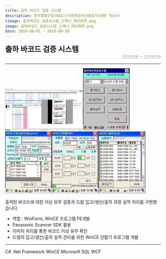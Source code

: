 ```yaml
---
title: 출하 바코드 검증 시스템
description: 한국알콜산업(KAI)/이엔에프테크놀로지(ENF Tech)
timage: 출하바코드_검증시스템_스캐너_메인화면.png
image: 출하바코드_검증시스템_스캐너_메인화면.png
date: 2019-06-01 ~ 2019-09-30
---
```


<div style="font-weight: bold; font-size: 1.5rem">출하 바코드 검증 시스템</div>
<div style="text-align: right; color: #aaaab3">2019/06 ~ 2019/09</div>

---

<div class="table-wrapper" markdwon="block">
    <img src="/assets/images/projects/출하바코드_검증시스템_스캐너_메인화면.png" width="50%" height="50%"/><img class="hyde page-image" src="/assets/images/projects/출하바코드_검증시스템_PDA_메인화면.png" alt="{{ page.image | split: '.' | first }}" width="30%" height="30%"/><img
        class="hyde page-image"
        src="/assets/images/projects/출하바코드_검증시스템_PDA_실적조회.png"
        alt="{{ page.image | split: '.' | first }}"
        width="30%"
        height="30%"
    /><img
        class="hyde page-image"
        src="/assets/images/projects/출하바코드_검증시스템_PDA_라벨검증.png"
        alt="{{ page.image | split: '.' | first }}"
        width="30%"
        height="30%"
    /><img
        class="hyde page-image"
        src="/assets/images/projects/출하바코드_검증시스템_PDA_데이터조회.png"
        alt="{{ page.image | split: '.' | first }}"
        width="30%"
        height="30%"
    />
</div>


출력된 바코드에 대한 이상 유무 검증과 드럼 입고/생산/출하 과정 실적 처리를 구현했습니다.

- 역할 : WinForm, WinCE 프로그램 FE개발
- Panasonic Scanner SDK 활용
- 이미지 처리를 통한 바코드 이상 유무 확인
- 드럼의 입고/생산/출하 실적 관리를 위한 WinCE 단말기 프로그램 개발

---

<div class="hyde tags skills">
    <a class="hyde tag">C#</a>
    <a class="hyde tag">.Net Framework</a>
    <a class="hyde tag">WinCE</a>
    <a class="hyde tag">Microsoft SQL</a>
    <a class="hyde tag">WCF</a>
</div>
